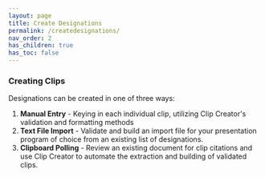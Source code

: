 ```yaml
---
layout: page
title: Create Designations
permalink: /createdesignations/
nav_order: 2
has_children: true
has_toc: false
---
```


### Creating Clips

Designations can be created in one of three ways:

1. **Manual Entry** - Keying in each individual clip, utilizing Clip Creator's validation and formatting methods
2. **Text File Import** - Validate and build an import file for your presentation program of choice from an existing list of designations.
3. **Clipboard Polling** - Review an existing document for clip citations and use Clip Creator to automate the extraction and building of validated clips.
